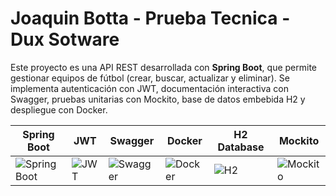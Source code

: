 # Joaquin Botta - Prueba Tecnica - Dux Sotware
Este proyecto es una API REST desarrollada con **Spring Boot**, que permite gestionar equipos de fútbol (crear, buscar, actualizar y eliminar). Se implementa autenticación con JWT, documentación interactiva con Swagger, pruebas unitarias con Mockito, base de datos embebida H2 y despliegue con Docker.

| Spring Boot | JWT | Swagger | Docker | H2 Database | Mockito |
|-------------|-----|---------|--------|-------------|---------|
| ![Spring Boot](https://res.cloudinary.com/dttgwvnoe/image/upload/v1711340017/Iconos/uhunhonoxlwpkcxm5luh.webp) | ![JWT](https://res.cloudinary.com/dttgwvnoe/image/upload/v1711340096/Iconos/jwt-icon_r3jf8x.png) | ![Swagger](https://res.cloudinary.com/dttgwvnoe/image/upload/v1711340168/Iconos/swagger-icon_iato1w.png) | ![Docker](https://res.cloudinary.com/dttgwvnoe/image/upload/v1711340248/Iconos/Docker-Logo_bmbgwl.png) | ![H2](https://res.cloudinary.com/dttgwvnoe/image/upload/v1711340319/Iconos/h2-database-icon_kymrzm.webp) | ![Mockito](https://res.cloudinary.com/dttgwvnoe/image/upload/v1711395151/mockito-icon_xvj7pi.jpg) |
